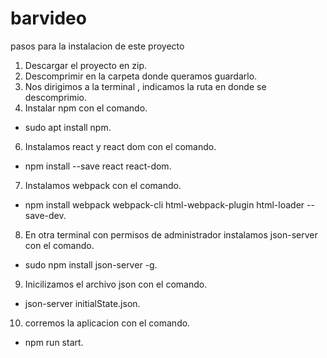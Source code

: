 # barvideo

pasos para la instalacion de este proyecto 

1. Descargar el proyecto en zip.
2. Descomprimir en la carpeta donde queramos guardarlo.
3. Nos dirigimos a la terminal , indicamos la ruta en donde se descomprimio. 
4. Instalar npm con el comando.
- sudo apt install npm.
6. Instalamos react y react dom con el comando.
- npm install  --save react react-dom.
7. Instalamos webpack con el comando.
- npm install webpack webpack-cli html-webpack-plugin html-loader --save-dev.
8. En otra terminal con permisos de administrador instalamos json-server con el comando.
- sudo npm install json-server -g.
9. Inicilizamos el archivo json con el comando. 
- json-server initialState.json.
10. corremos la aplicacion con el comando.
- npm run start.
